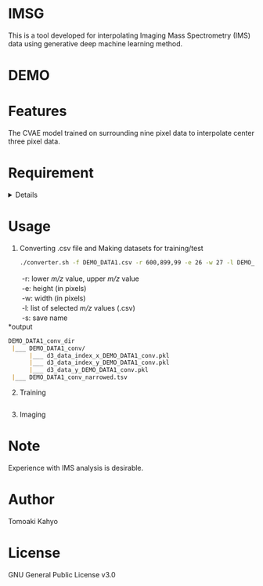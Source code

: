 # IMSG
This is a tool developed for interpolating Imaging Mass Spectrometry (IMS) data using generative deep machine learning method.

# DEMO
 

 
# Features
 The CVAE model trained on surrounding nine pixel data to interpolate center three pixel data.

 
# Requirement
<details>
CPU: Intel(R) Xeon(R) CPU E5-2603 v4 @1.70GHz    
 
GPU: NVIDIA TITAN X (Pascal) 12GB  
System Mem: DDR4 64GB  

Pytorch is used with CUDA.  
It is recommended to run in anaconda environment.  
___
```bash
conda info
```
```bash
           conda version : 23.9.0
    conda-build version : 3.27.0
         python version : 3.10.9.final.0
```
***
```bash
conda list | grep pytorch
```
```bash
pytorch                   2.0.0           cpu_generic_py310h3496f23_1    conda-forge
```
***
```bash
nvcc --version
```
```bash
Build cuda_12.4.r12.4/compiler.34097967_0
```
*Other libraries: pandas, dask
</details>
 
# Usage
1) Converting .csv file and Making datasets for training/test
   ```bash
   ./converter.sh -f DEMO_DATA1.csv -r 600,899,99 -e 26 -w 27 -l DEMO_LIST.csv -s DEMO_DATA1_conv
   ```   
　　-r: lower _m/z_ value, upper _m/z_ value   
　　-e: height (in pixels)   
　　-w: width (in pixels)   
　　-l: list of selected _m/z_ values (.csv)   
　　-s: save name   
  *output    
  ```markdown
  DEMO_DATA1_conv_dir    
   |___ DEMO_DATA1_conv/   
        |___ d3_data_index_x_DEMO_DATA1_conv.pkl    
        |___ d3_data_index_y_DEMO_DATA1_conv.pkl    
        |___ d3_data_y_DEMO_DATA1_conv.pkl   
   |___ DEMO_DATA1_conv_narrowed.tsv   
  ```

2) Training
   ```bash

   ```   
5) Imaging
 

# Note
Experience with IMS analysis is desirable.
 
# Author
Tomoaki Kahyo
 
# License
GNU General Public License v3.0 
